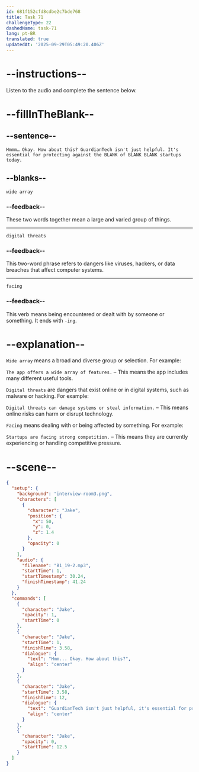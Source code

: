```yaml
---
id: 681f152cfd8cdbe2c7bde768
title: Task 71
challengeType: 22
dashedName: task-71
lang: pt-BR
translated: true
updatedAt: '2025-09-29T05:49:20.406Z'
---
```


<!-- (Audio) Jake: Hmmm… Okay. How about this? "GuardianTech isn't just helpful. It's essential for protecting against the wide array of digital threats facing startups today. -->

# --instructions--

Listen to the audio and complete the sentence below.

# --fillInTheBlank--

## --sentence--

`Hmmm… Okay. How about this? GuardianTech isn't just helpful. It's essential for protecting against the BLANK of BLANK BLANK startups today.`

## --blanks--

`wide array`

### --feedback--

These two words together mean a large and varied group of things.

---

`digital threats`

### --feedback--

This two-word phrase refers to dangers like viruses, hackers, or data breaches that affect computer systems.

---

`facing`

### --feedback--

This verb means being encountered or dealt with by someone or something. It ends with `-ing`.

# --explanation--

`Wide array` means a broad and diverse group or selection. For example:

`The app offers a wide array of features.` – This means the app includes many different useful tools.

`Digital threats` are dangers that exist online or in digital systems, such as malware or hacking. For example:

`Digital threats can damage systems or steal information.` – This means online risks can harm or disrupt technology.

`Facing` means dealing with or being affected by something. For example:

`Startups are facing strong competition.` – This means they are currently experiencing or handling competitive pressure.

# --scene--

```json
{
  "setup": {
    "background": "interview-room3.png",
    "characters": [
      {
        "character": "Jake",
        "position": {
          "x": 50,
          "y": 0,
          "z": 1.4
        },
        "opacity": 0
      }
    ],
    "audio": {
      "filename": "B1_19-2.mp3",
      "startTime": 1,
      "startTimestamp": 30.24,
      "finishTimestamp": 41.24
    }
  },
  "commands": [
    {
      "character": "Jake",
      "opacity": 1,
      "startTime": 0
    },
    {
      "character": "Jake",
      "startTime": 1,
      "finishTime": 3.58,
      "dialogue": {
        "text": "Hmm... Okay. How about this?",
        "align": "center"
      }
    },
    {
      "character": "Jake",
      "startTime": 3.58,
      "finishTime": 12,
      "dialogue": {
        "text": "GuardianTech isn't just helpful, it's essential for protecting against the wide array of digital threats facing startups today.",
        "align": "center"
      }
    },
    {
      "character": "Jake",
      "opacity": 0,
      "startTime": 12.5
    }
  ]
}
```
